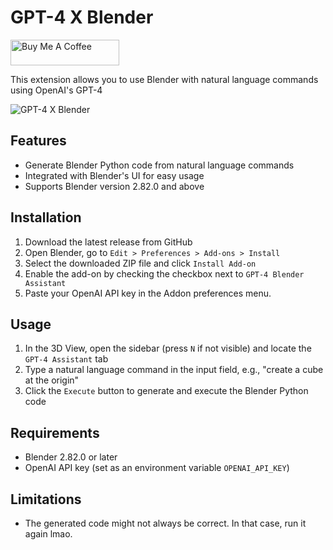 # GPT-4 X Blender


<a href="https://www.buymeacoffee.com/gd3kr" target="_blank"><img src="https://cdn.buymeacoffee.com/buttons/default-orange.png" alt="Buy Me A Coffee" height="41" width="174"></a>


This extension allows you to use Blender with natural language commands using OpenAI's GPT-4

![GPT-4 X Blender](https://i.imgur.com/yCNR3IO.gif)






## Features

- Generate Blender Python code from natural language commands
- Integrated with Blender's UI for easy usage
- Supports Blender version 2.82.0 and above

## Installation

1. Download the latest release from GitHub
2. Open Blender, go to `Edit > Preferences > Add-ons > Install`
3. Select the downloaded ZIP file and click `Install Add-on`
4. Enable the add-on by checking the checkbox next to `GPT-4 Blender Assistant`
5. Paste your OpenAI API key in the Addon preferences menu.

## Usage

1. In the 3D View, open the sidebar (press `N` if not visible) and locate the `GPT-4 Assistant` tab
2. Type a natural language command in the input field, e.g., "create a cube at the origin"
3. Click the `Execute` button to generate and execute the Blender Python code

## Requirements

- Blender 2.82.0 or later
- OpenAI API key (set as an environment variable `OPENAI_API_KEY`)

## Limitations

- The generated code might not always be correct. In that case, run it again lmao.